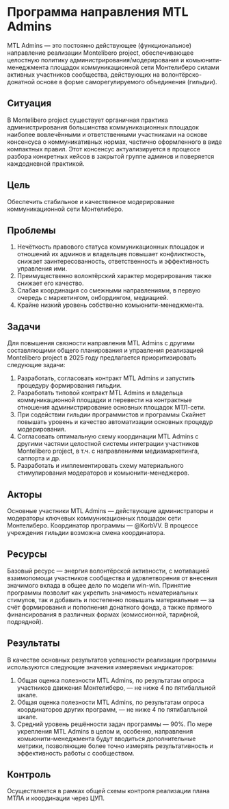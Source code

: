 # Программа направления MTL Admins

MTL Admins — это постоянно действующее (функциональное) направление реализации Montelibero project, обеспечивающее целостную политику администрирования/модерирования и комьюнити-менеджмента площадок коммуникационной сети Монтелиберо силами активных участников сообщества, действующих на волонтёрско-донатной основе в форме саморегулируемого объединения (гильдии).

## Ситуация

В Montelibero project существует органичная практика администрирования большинства коммуникационных площадок наиболее вовлечёнными и ответственными участниками на основе консенсуса о коммуникативных нормах, частично оформленного в виде компактных правил. Этот консенсус актуализируется в процессе разбора конкретных кейсов в закрытой группе админов и поверяется каждодневной практикой.

## Цель

Обеспечить стабильное и качественное модерирование коммуникационной сети Монтелиберо.

## Проблемы

1. Нечёткость правового статуса коммуникационных площадок и отношений их админов и владельцев повышает конфликтность, снижает заинтересованность, ответственность и эффективность управления ими. 
2. Преимущественно волонтёрский характер модерирования также снижает его качество.
3. Слабая координация со смежными направлениями, в первую очередь с маркетингом, онбордингом, медиацией.
4. Крайне низкий уровень собственно комьюнити-менеджмента.

## Задачи

Для повышения связности направления MTL Admins с другими составляющими общего планирования и управления реализацией Montelibero project в 2025 году предлагается приоритизировать следующие задачи:
1. Разработать, согласовать контракт MTL Admins и запустить процедуру формирования гильдии.
2. Разработать типовой контракт MTL Admins и владельца коммуникационной площадки и перевести на контрактные отношения администрирование основных площадок МТЛ-сети.
3. При содействии гильдии программистов и программы Скайнет повышать уровень и качество автоматизации основных процедур модерирования.
4. Согласовать оптимальную схему координации MTL Admins с другими частями целостной системы  интеграции участников Montelibero project, в т.ч. с направлениями медиамаркетинга, саппорта и др.
5. Разработать и имплементировать схему материального стимулирования модераторов и комьюнити-менеджеров.

## Акторы

Основные участники MTL Admins — действующие администраторы и модераторы ключевых коммуникационных площадок сети Монтелиберо. Координатор программы — @KorbVV. В процессе учреждения гильдии возможна смена координатора.

## Ресурсы

Базовый ресурс — энергия волонтёрской активности, с мотивацией взаимопомощи участников сообщества и удовлетворения от внесения значимого вклада в общее дело по модели win-win. Принятие программы позволит как укрепить значимость нематериальных стимулов, так и добавить и постепенно повышать материальные — за счёт формирования и пополнения донатного фонда, а также прямого финансирования в различных формах (комиссионной, тарифной, подрядной).

## Результаты

В качестве основных результатов успешности реализации программы используются следующие значения измеряемых индикаторов:
1. Общая оценка полезности MTL Admins, по результатам опроса участников движения Монтелиберо, — не ниже 4 по пятибалльной шкале.
2. Общая оценка полезности MTL Admins, по результатам опроса координаторов других программ, — не ниже 4 по пятибалльной шкале.
3. Средний уровень решённости задач программы — 90%.
По мере укрепления MTL Admins в целом и, особенно, направления комьюнити-менеджмента будут вводиться дополнительные метрики, позволяющие более точно измерять результативность и эффективность работы с сообществом. 

## Контроль

Осуществляется в рамках общей схемы контроля реализации плана МТЛА и координации через ЦУП.